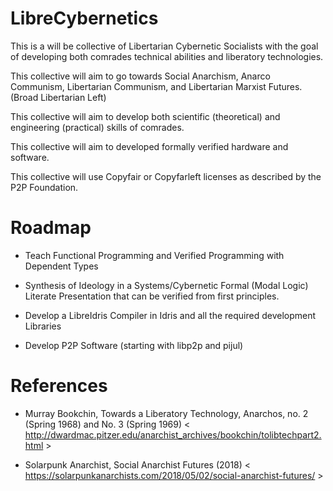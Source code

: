 # LibreCybernetics

This is a will be collective of Libertarian Cybernetic Socialists with the goal
of developing both comrades technical abilities and liberatory technologies.

This collective will aim to go towards Social Anarchism, Anarco Communism,
Libertarian Communism, and Libertarian Marxist Futures. (Broad Libertarian Left)

This collective will aim to develop both scientific (theoretical)
and engineering (practical) skills of comrades.

This collective will aim to developed formally verified hardware and software.

This collective will use Copyfair or Copyfarleft licenses as described by the
P2P Foundation.

# Roadmap

 - Teach Functional Programming and Verified Programming with Dependent Types
 
 - Synthesis of Ideology in a Systems/Cybernetic Formal (Modal Logic) Literate
   Presentation that can be verified from first principles.

 - Develop a LibreIdris Compiler in Idris and all the required development
   Libraries
   
 - Develop P2P Software (starting with libp2p and pijul)

# References

 - Murray Bookchin, Towards a Liberatory Technology, Anarchos, no. 2 (Spring
   1968) and No. 3 (Spring 1969) <
   http://dwardmac.pitzer.edu/anarchist_archives/bookchin/tolibtechpart2.html >
  
 - Solarpunk Anarchist, Social Anarchist Futures (2018) < 
   https://solarpunkanarchists.com/2018/05/02/social-anarchist-futures/ >
